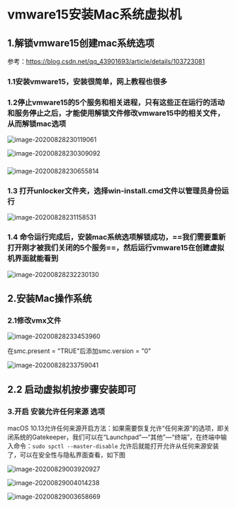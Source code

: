 # vmware15安装Mac系统虚拟机

## 1.解锁vmware15创建mac系统选项

参考：https://blog.csdn.net/qq_43901693/article/details/103723081

### 1.1安装vmware15，安装很简单，网上教程也很多

### 1.2停止vmware15的5个服务和相关进程，只有这些正在运行的活动和服务停止之后，才能使用解锁文件修改vmware15中的相关文件，从而解锁mac选项

![image-20200828230119061](https://raw.githubusercontent.com/yusenyi123/pictures1/master/imgs/20200828230126.png)



![image-20200828230309092](https://raw.githubusercontent.com/yusenyi123/pictures1/master/imgs/20200828230309.png)

### 

![image-20200828230655814](https://raw.githubusercontent.com/yusenyi123/pictures1/master/imgs/20200828230655.png)

### 1.3 打开unlocker文件夹，选择win-install.cmd文件以管理员身份运行

![image-20200828231158531](https://raw.githubusercontent.com/yusenyi123/pictures1/master/imgs/20200828231158.png)



### 1.4 命令运行完成后，安装mac系统选项解锁成功，==我们需要重新打开刚才被我们关闭的5个服务==，然后运行vmware15在创建虚拟机界面就能看到

![image-20200828232230130](https://raw.githubusercontent.com/yusenyi123/pictures1/master/imgs/20200828232230.png)

## 2.安装Mac操作系统

### 2.1修改vmx文件

![image-20200828233453960](https://raw.githubusercontent.com/yusenyi123/pictures1/master/imgs/20200828233454.png)

在smc.present = "TRUE"后添加smc.version = "0"

![image-20200828233759041](https://raw.githubusercontent.com/yusenyi123/pictures1/master/imgs/20200828233759.png)



## 2.2 启动虚拟机按步骤安装即可







### 3.开启  安装允许任何来源 选项



macOS 10.13允许任何来源开启方法：如果需要恢复允许“任何来源”的选项，即关闭系统的Gatekeeper，我们可以在“Launchpad”—“其他”—“终端”，在终端中输入命令：```sudo spctl --master-disable```  允许后就能打开允许从任何来源安装了，可以在安全性与隐私界面查看，如下图

![image-20200829003920927](https://raw.githubusercontent.com/yusenyi123/pictures1/master/imgs/20200829003921.png)

![image-20200829004014238](https://raw.githubusercontent.com/yusenyi123/pictures1/master/imgs/20200829004247.png)



![image-20200829003658669](https://raw.githubusercontent.com/yusenyi123/pictures1/master/imgs/20200829003701.png)